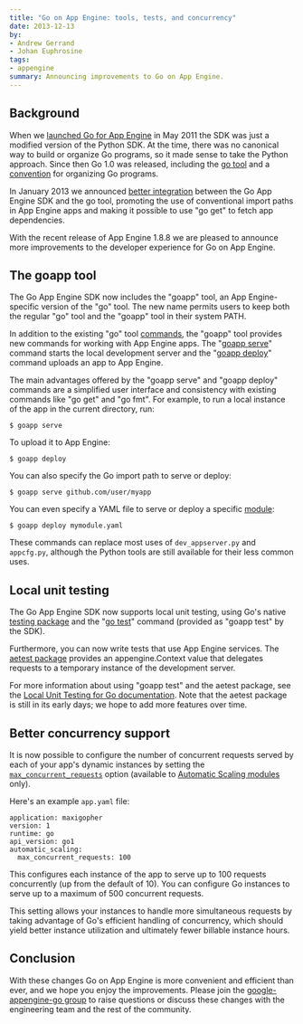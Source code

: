 ```yaml
---
title: "Go on App Engine: tools, tests, and concurrency"
date: 2013-12-13
by:
- Andrew Gerrand
- Johan Euphrosine
tags:
- appengine
summary: Announcing improvements to Go on App Engine.
---
```


## Background

When we [launched Go for App Engine](https://blog.golang.org/go-and-google-app-engine)
in May 2011 the SDK was just a modified version of the Python SDK.
At the time, there was no canonical way to build or organize Go programs, so it
made sense to take the Python approach. Since then Go 1.0 was released,
including the [go tool](https://golang.org/cmd/go/) and a
[convention](https://golang.org/doc/code.html) for organizing Go programs.

In January 2013 we announced
[better integration](https://blog.golang.org/the-app-engine-sdk-and-workspaces-gopath)
between the Go App Engine SDK and the go tool, promoting the use of
conventional import paths in App Engine apps and making it possible to use "go
get" to fetch app dependencies.

With the recent release of App Engine 1.8.8 we are pleased to announce more
improvements to the developer experience for Go on App Engine.

## The goapp tool

The Go App Engine SDK now includes the "goapp" tool, an App Engine-specific
version of the "go" tool. The new name permits users to keep both the regular
"go" tool and the "goapp" tool in their system PATH.

In addition to the existing "go" tool [commands](https://golang.org/cmd/go/),
the "goapp" tool provides new commands for working with App Engine apps.
The "[goapp serve](https://developers.google.com/appengine/docs/go/tools/devserver)"
command starts the local development server and the
"[goapp deploy](https://developers.google.com/appengine/docs/go/tools/uploadinganapp)"
command uploads an app to App Engine.

The main advantages offered by the "goapp serve" and "goapp deploy" commands
are a simplified user interface and consistency with existing commands like
"go get" and "go fmt".
For example, to run a local instance of the app in the current directory, run:

	$ goapp serve

To upload it to App Engine:

	$ goapp deploy

You can also specify the Go import path to serve or deploy:

	$ goapp serve github.com/user/myapp

You can even specify a YAML file to serve or deploy a specific
[module](https://developers.google.com/appengine/docs/go/modules/):

	$ goapp deploy mymodule.yaml

These commands can replace most uses of `dev_appserver.py` and `appcfg.py`,
although the Python tools are still available for their less common uses.

## Local unit testing

The Go App Engine SDK now supports local unit testing, using Go's native
[testing package](https://developers.google.com/appengine/docs/go/tools/localunittesting)
and the "[go test](https://golang.org/cmd/go/#hdr-Test_packages)" command
(provided as "goapp test" by the SDK).

Furthermore, you can now write tests that use App Engine services.
The [aetest package](https://developers.google.com/appengine/docs/go/tools/localunittesting#Go_Introducing_the_aetest_package)
provides an appengine.Context value that delegates requests to a temporary
instance of the development server.

For more information about using "goapp test" and the aetest package, see the
[Local Unit Testing for Go documentation](https://developers.google.com/appengine/docs/go/tools/localunittesting).
Note that the aetest package is still in its early days;
we hope to add more features over time.

## Better concurrency support

It is now possible to configure the number of concurrent requests served by
each of your app's dynamic instances by setting the
[`max_concurrent_requests`](https://developers.google.com/appengine/docs/go/modules/#max_concurrent_requests) option
(available to [Automatic Scaling modules](https://developers.google.com/appengine/docs/go/modules/#automatic_scaling) only).

Here's an example `app.yaml` file:

	application: maxigopher
	version: 1
	runtime: go
	api_version: go1
	automatic_scaling:
	  max_concurrent_requests: 100

This configures each instance of the app to serve up to 100 requests
concurrently (up from the default of 10). You can configure Go instances to
serve up to a maximum of 500 concurrent requests.

This setting allows your instances to handle more simultaneous requests by
taking advantage of Go's efficient handling of concurrency, which should yield
better instance utilization and ultimately fewer billable instance hours.

## Conclusion

With these changes Go on App Engine is more convenient and efficient than ever,
and we hope you enjoy the improvements. Please join the
[google-appengine-go group](http://groups.google.com/group/google-appengine-go/)
to raise questions or discuss these changes with the engineering team and the
rest of the community.
